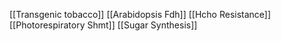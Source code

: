 [[Transgenic tobacco]]
[[Arabidopsis Fdh]]
[[Hcho Resistance]]
[[Photorespiratory Shmt]]
[[Sugar Synthesis]]
